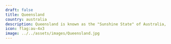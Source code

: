 ```yaml
---
draft: false
title: Queensland
country: australia
description: Queensland is known as the "Sunshine State" of Australia, with its beautiful beaches, tropical rainforests, and the Great Barrier Reef. 🏖️🌴
icon: flag:au-4x3
image: ../../assets/images/Queensland.jpg
---
```

